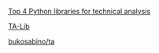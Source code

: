 [Top 4 Python libraries for technical analysis](https://medium.com/geekculture/top-4-python-libraries-for-technical-analysis-db4f1ea87e09)

[TA-Lib](https://github.com/TA-Lib/ta-lib-python)

[bukosabino/ta](https://github.com/bukosabino/ta)
